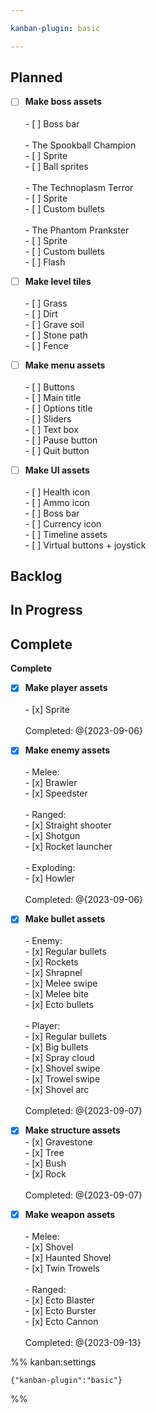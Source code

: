 ```yaml
---

kanban-plugin: basic

---
```


## Planned

- [ ] **Make boss assets**<br><br> - [ ] Boss bar<br><br> - The Spookball Champion<br>	 - [ ] Sprite<br>	 - [ ] Ball sprites<br><br> - The Technoplasm Terror<br>	 - [ ] Sprite<br>	 - [ ] Custom bullets<br><br> - The Phantom Prankster<br>	 - [ ] Sprite<br>	 - [ ] Custom bullets<br>	 - [ ] Flash
- [ ] **Make level tiles**<br><br> - [ ] Grass<br> - [ ] Dirt<br> - [ ] Grave soil<br> - [ ] Stone path<br> - [ ] Fence
- [ ] **Make menu assets**<br><br> - [ ] Buttons<br> - [ ] Main title<br> - [ ] Options title<br> - [ ] Sliders<br> - [ ] Text box<br> - [ ] Pause button<br> - [ ] Quit button
- [ ] **Make UI assets**<br><br> - [ ] Health icon<br> - [ ] Ammo icon<br> - [ ] Boss bar<br> - [ ] Currency icon<br> - [ ] Timeline assets<br> - [ ] Virtual buttons + joystick


## Backlog



## In Progress



## Complete

**Complete**
- [x] **Make player assets**<br><br> - [x] Sprite<br> <br>Completed: @{2023-09-06}
- [x] **Make enemy assets**<br><br> - Melee:<br>	 - [x] Brawler<br>	 - [x] Speedster<br><br> - Ranged:<br>	 - [x] Straight shooter<br>	 - [x] Shotgun<br>	 - [x] Rocket launcher<br><br> - Exploding:<br>	 - [x] Howler<br><br>Completed: @{2023-09-06}
- [x] **Make bullet assets**<br><br> - Enemy:<br>	 - [x] Regular bullets<br>	 - [x] Rockets<br>	 - [x] Shrapnel<br>	 - [x] Melee swipe<br>	 - [x] Melee bite<br>	 - [x] Ecto bullets<br><br> - Player:<br>	 - [x] Regular bullets<br>	 - [x] Big bullets<br>	 - [x] Spray cloud<br>	 - [x] Shovel swipe<br>	 - [x] Trowel swipe<br>	 - [x] Shovel arc<br><br>Completed: @{2023-09-07}
- [x] **Make structure assets**<br> - [x] Gravestone<br> - [x] Tree<br> - [x] Bush<br> - [x] Rock<br><br>Completed: @{2023-09-07}
- [x] **Make weapon assets**<br><br> - Melee:<br>	 - [x] Shovel<br>	 - [x] Haunted Shovel<br>	 - [x] Twin Trowels<br><br> - Ranged:<br>	 - [x] Ecto Blaster<br>	 - [x] Ecto Burster<br>	 - [x] Ecto Cannon<br><br>Completed: @{2023-09-13}




%% kanban:settings
```
{"kanban-plugin":"basic"}
```
%%